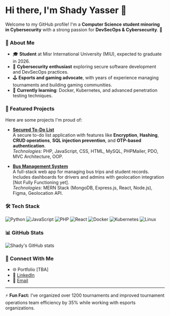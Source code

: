 # Hi there, I'm Shady Yasser 👋

Welcome to my GitHub profile! I'm a **Computer Science student minoring in Cybersecurity** with a strong passion for **DevSecOps & Cybersecurity**. 🚀

### 🌟 About Me
- 🎓 **Student** at Misr International University (MIU), expected to graduate in 2026.
- 🔐 **Cybersecurity enthusiast** exploring secure software development and DevSecOps practices.
- 🕹️ **Esports and gaming advocate**, with years of experience managing tournaments and building gaming communities.
- 🌱 **Currently learning**: Docker, Kubernetes, and advanced penetration testing techniques.

### 📂 Featured Projects
Here are some projects I'm proud of:
- **[Secured To-Do List](https://github.com/your-repo-link)**  
  A secure to-do list application with features like **Encryption**, **Hashing**, **CRUD operations**, **SQL injection prevention**, and **OTP-based authentication**.  
  _Technologies:_  PHP, JavaScript, CSS, HTML, MySQL, PHPMailer, PDO, MVC Architecture, OOP.

- **[Bus Management System](https://github.com/your-repo-link)**  
  A full-stack web app for managing bus trips and student records. Includes dashboards for drivers and admins with geolocation integration [Not Fully Functioning yet].  
  _Technologies:_ MERN Stack (MongoDB, Express.js, React, Node.js), Figma, Geolocation API.

### 🛠️ Tech Stack
![Python](https://img.shields.io/badge/-Python-3776AB?logo=python&logoColor=white&style=flat-square)
![JavaScript](https://img.shields.io/badge/-JavaScript-F7DF1E?logo=javascript&logoColor=black&style=flat-square)
![PHP](https://img.shields.io/badge/-PHP-777BB4?logo=php&logoColor=white&style=flat-square)
![React](https://img.shields.io/badge/-React-61DAFB?logo=react&logoColor=black&style=flat-square)
![Docker](https://img.shields.io/badge/-Docker-2496ED?logo=docker&logoColor=white&style=flat-square)
![Kubernetes](https://img.shields.io/badge/-Kubernetes-326CE5?logo=kubernetes&logoColor=white&style=flat-square)
![Linux](https://img.shields.io/badge/-Linux-FCC624?logo=linux&logoColor=black&style=flat-square)

### 📊 GitHub Stats
![Shady's GitHub stats](https://github-readme-stats.vercel.app/api?username=MrRobot-cpp&show_icons=true&theme=radical)

### 🔗 Connect With Me
- 🌐 Portfolio [TBA]
- 💼 [LinkedIn](https://linkedin.com/in/shady-yasser-kaneki) 
- 📧 [Email](mailto:shadyyasseradel@gmail.com)

---

⚡ **Fun Fact:** I’ve organized over 1200 tournaments and improved tournament operations team efficiency by 35% while working with esports organizations.

